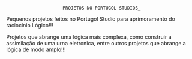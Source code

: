                          PROJETOS NO PORTUGOL STUDIOS_

Pequenos projetos feitos no Portugol Studio para aprimoramento do raciocinio Lógico!!!

Projetos que abrange uma lógica mais complexa, como construir a assimilação de uma urna eletronica, entre outros projetos que abrange a lógica de modo amplo!!!